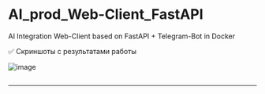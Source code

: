 # AI_prod_Web-Client_FastAPI
AI Integration Web-Client based on FastAPI + Telegram-Bot in Docker

✅ Скриншоты c результатами работы

![image](https://github.com/DmPanf/AI_prod_Web-Client_FastAPI/assets/99917230/6b9160e5-be4e-40e4-950f-8f46b1da7151)

## 


---

##


## 


## 



